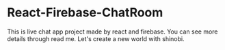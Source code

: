 # React-Firebase-ChatRoom
This is live chat app project made by react and firebase. You can see more details through read me. Let's create a new world with shinobi.
